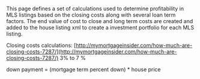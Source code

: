 This page defines a set of calculations used to determine profitability in MLS listings based on the closing costs along with several loan term factors. The end value of cost to close and long term costs are created and added to the house listing xml to create a investment portfolio for each MLS listing.

Closing costs calculations: [http://mymortgageinsider.com/how-much-are-closing-costs-7287/](http://mymortgageinsider.com/how-much-are-closing-costs-7287/)      3% to 7 %

down payment = \(mortgage term percent down\) \* house price





